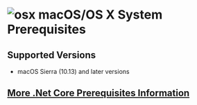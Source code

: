 

# ![osx](../res/apple_med.png) macOS/OS X System Prerequisites

## Supported Versions

  - macOS Sierra (10.13) and later versions


## [More .Net Core Prerequisites Information](https://docs.microsoft.com/en-us/dotnet/core/macos-prerequisites?tabs=netcore30)
